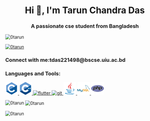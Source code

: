 <h1 align="center">Hi 👋, I'm Tarun Chandra Das</h1>
<h3 align="center">A passionate cse student from Bangladesh</h3>

<p align="left"> <img src="https://komarev.com/ghpvc/?username=0tarun&label=Profile%20views&color=0e75b6&style=flat" alt="0tarun" /> </p>

<p align="left"> <a href="https://github.com/ryo-ma/github-profile-trophy"><img src="https://github-profile-trophy.vercel.app/?username=0tarun" alt="0tarun" /></a> </p>

<h3 align="left">Connect with me:tdas221498@bscse.uiu.ac.bd</h3>
<p align="left">
</p>

<h3 align="left">Languages and Tools:</h3>
<p align="left"> <a href="https://www.cprogramming.com/" target="_blank" rel="noreferrer"> <img src="https://raw.githubusercontent.com/devicons/devicon/master/icons/c/c-original.svg" alt="c" width="40" height="40"/> </a> <a href="https://www.w3schools.com/cpp/" target="_blank" rel="noreferrer"> <img src="https://raw.githubusercontent.com/devicons/devicon/master/icons/cplusplus/cplusplus-original.svg" alt="cplusplus" width="40" height="40"/> </a> <a href="https://flutter.dev" target="_blank" rel="noreferrer"> <img src="https://www.vectorlogo.zone/logos/flutterio/flutterio-icon.svg" alt="flutter" width="40" height="40"/> </a> <a href="https://git-scm.com/" target="_blank" rel="noreferrer"> <img src="https://www.vectorlogo.zone/logos/git-scm/git-scm-icon.svg" alt="git" width="40" height="40"/> </a> <a href="https://www.java.com" target="_blank" rel="noreferrer"> <img src="https://raw.githubusercontent.com/devicons/devicon/master/icons/java/java-original.svg" alt="java" width="40" height="40"/> </a> <a href="https://www.mysql.com/" target="_blank" rel="noreferrer"> <img src="https://raw.githubusercontent.com/devicons/devicon/master/icons/mysql/mysql-original-wordmark.svg" alt="mysql" width="40" height="40"/> </a> <a href="https://www.php.net" target="_blank" rel="noreferrer"> <img src="https://raw.githubusercontent.com/devicons/devicon/master/icons/php/php-original.svg" alt="php" width="40" height="40"/> </a> </p>

<p><img align="left" src="https://github-readme-stats.vercel.app/api/top-langs?username=0tarun&show_icons=true&locale=en&layout=compact" alt="0tarun" /></p>

<p>&nbsp;<img align="center" src="https://github-readme-stats.vercel.app/api?username=0tarun&show_icons=true&locale=en" alt="0tarun" /></p>

<p><img align="center" src="https://github-readme-streak-stats.herokuapp.com/?user=0tarun&" alt="0tarun" /></p>
